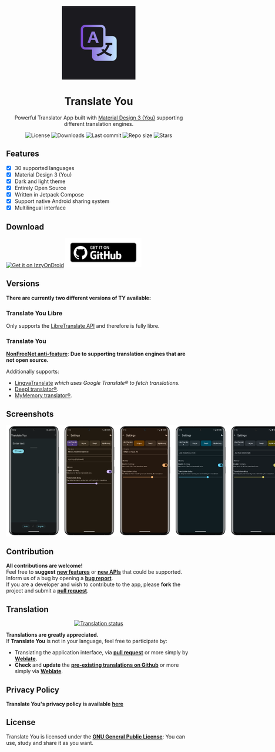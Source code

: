 <!-- ---------- Header ---------- -->
<div align="center">
  <img width="200" height="200"src="fastlane/metadata/android/en-US/images/icon.png">
  <h1>Translate You</h1>
<p>Powerful Translator App built with <a href="https://m3.material.io/">Material Design 3 (You)</a> supporting different translation engines.</p>

<!-- ---------- Badges ---------- -->
  <div align="center">
    <img alt="License" src="https://img.shields.io/github/license/Bnyro/TranslateYou?color=c3e7ff&style=flat-square">
    <img alt="Downloads" src="https://img.shields.io/github/downloads/Bnyro/TranslateYou/total.svg?color=c3e7ff&style=flat-square">
    <img alt="Last commit" src="https://img.shields.io/github/last-commit/Bnyro/TranslateYou?color=c3e7ff&style=flat-square">
    <img alt="Repo size" src="https://img.shields.io/github/repo-size/Bnyro/TranslateYou?color=c3e7ff&style=flat-square">
    <img alt="Stars" src="https://img.shields.io/github/stars/Bnyro/TranslateYou?color=c3e7ff&style=flat-square">
    <br>
</div>
</div>

<!-- ---------- Description ---------- -->
## Features

- [x] 30 supported languages
- [x] Material Design 3 (You)
- [x] Dark and light theme
- [x] Entirely Open Source
- [X] Written in Jetpack Compose 
- [X] Support native Android sharing system
- [X] Multilingual interface

<!-- ---------- Download ---------- -->
## Download

[<img src="https://gitlab.com/IzzyOnDroid/repo/-/raw/master/assets/IzzyOnDroid.png" alt="Get it on IzzyOnDroid" height="80">](https://apt.izzysoft.de/fdroid/index/apk/com.bnyro.translate)
[<img src="ghbadge.png" alt="Get it on GitHub" height="80">](https://github.com/bnyro/translateyou/releases)

<!-- ---------- App Versions ---------- -->
## Versions
**There are currently two different versions of TY available:**

### Translate You Libre
Only supports the <a href="https://github.com/LibreTranslate/LibreTranslate">LibreTranslate API</a> and therefore is fully libre.

### Translate You
[**NonFreeNet anti-feature**](https://f-droid.org/docs/Anti-Features/#NonFreeNet): **Due to supporting translation engines that are not open source.**

Additionally supports:
* <a href="https://github.com/thedaviddelta/lingva-translate">LingvaTranslate</a> _which uses Google Translate® to fetch translations._
* <a href="https://www.deepl.com/translator">Deepl translator®</a>.
* <a href="https://mymemory.translated.net/">MyMemory translator®</a>.

<!-- ---------- Screenshots [Plus version] ---------- -->
## Screenshots

<div style="display: flex;">
  <img src="app/standard/fastlane/metadata/android/en-US/images/phoneScreenshots/translate.png" width=30%>
  <img src="app/standard/fastlane/metadata/android/en-US/images/phoneScreenshots/option-1.png" width=30%>
  <img src="app/standard/fastlane/metadata/android/en-US/images/phoneScreenshots/option-2.png" width=30%>
  <img src="app/standard/fastlane/metadata/android/en-US/images/phoneScreenshots/option-3.png" width=30%>
  <img src="app/standard/fastlane/metadata/android/en-US/images/phoneScreenshots/option-4.png" width=30%>
  <img src="app/standard/fastlane/metadata/android/en-US/images/phoneScreenshots/about.png" width=30%>
</div>

<!-- ---------- Contribution ---------- -->
## Contribution

**All contributions are welcome!** \
Feel free to **suggest** [**new features**](https://github.com/Bnyro/TranslateYou/issues/new?assignees=&labels=enhancement&template=feature-request.yml) or [**new APIs**](https://github.com/Bnyro/TranslateYou/issues/new?assignees=&labels=enhancement&template=feature-request.yml) that could be supported. \
Inform us of a bug by opening a [**bug report**](https://github.com/Bnyro/TranslateYou/issues/new?assignees=&labels=enhancement&template=bug-report.yml). \
If you are a developer and wish to contribute to the app, please **fork** the project and submit a [**pull request**](https://help.github.com/articles/about-pull-requests/).

## Translation
  <div align="center">

<a href="https://hosted.weblate.org/projects/you-apps/translate-you/">
<img src="https://hosted.weblate.org/widgets/you-apps/-/287x66-grey.png" alt="Translation status" />
</a>
</div>

**Translations are greatly appreciated.** \
If **Translate You** is not in your language, feel free to participate by:
* Translating the application interface, via [**pull request**](https://help.github.com/articles/about-pull-requests/) or more simply by [**Weblate**](https://hosted.weblate.org/projects/you-apps/translate-you/).
* **Check** and **update** the [**pre-existing translations on Github**](https://github.com/Bnyro/TranslateYou/tree/master/app/src/main/res) or more simply via [**Weblate**](https://hosted.weblate.org/projects/you-apps/translate-you/).

<!-- ---------- Privacy Policy and License ---------- -->
## Privacy Policy

**Translate You's privacy policy is available** [**here**](https://github.com/Bnyro/TranslateYou/blob/master/PRIVACY%20POLICY.md)

## License

Translate You is licensed under the [**GNU General Public License**](https://www.gnu.org/licenses/gpl.html): You can use, study and share it as you want.

